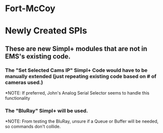 # Fort-McCoy

# Newly Created SPIs
## These are new Simpl+ modules that are not in EMS's existing code.
### The "Set Selected Cams IP" Simpl+ Code would have to be manually extended (just repeating existing code based on # of cameras used.)
*NOTE: If preferred, John's Analog Serial Selector seems to handle this functionality
### The "BluRay" Simpl+ will be used.  
*NOTE: From testing the BluRay, unsure if a Queue or Buffer will be needed, so commands don't collide.